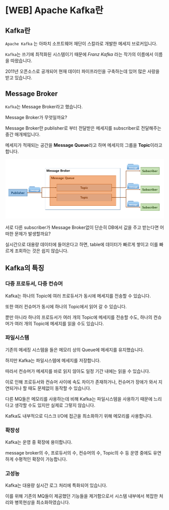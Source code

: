# [WEB] Apache Kafka란 

## Kafka란 

`Apache Kafka` 는 아파치 소프트웨어 재단이 스칼라로 개발한 메세지 브로커입니다.

`Kafka`는 쓰기에 최적화된 시스템이기 때문에 *Franz Kafka* 라는 작가의 이름에서 이름을 따왔습니다.

2011년 오픈소스로 공개되어 현재 데이터 파이프라인을 구축하는데 있어 많은 사랑을 받고 있습니다.



## Message Broker

`Kafka`는 Message Broker라고 했습니다.

Message Broker가 무엇일까요?

Message Broker란 publisher로 부터 전달받은 메세지를 subscriber로 전달해주는 중간 매개체입니다.

메세지가 적재되는 공간을 **Message Queue**라고 하며 메세지의 그룹을 **Topic**이라고 합니다.



![img](../images/WEB/11_message_broker.png)

서로 다른 subscriber가 Message Broker없이 단순히 DB에서 값을 주고 받는다면 어떠한 문제가 발생할까요?

실시간으로 대용량 데이터에 들어온다고 하면, table에 데이터가 빠르게 쌓이고 이를 빠르게 조회하는 것은 쉽지 않습니다.



## Kafka의 특징

### 다중 프로듀서, 다중 컨슈머

Kafka는 하나의 Topic에 여러 프로듀서가 동시에 메세지를 전송할 수 있습니다. 

또한 여러 컨슈머가 동시에 하나의 Topic에서 읽어 갈 수 있습니다.

뿐만 아니라 하나의 프로듀서가 여러 개의 Topic에 메세지를 전송할 수도, 하나의 컨슈머가 여러 개의  Topic에 메세지를 읽을 수도 있습니다.



### 파일시스템

기존의 메세징 시스템을 들은 메모리 상의 Queue에 메세지를 유지했습니다.

하지만 Kafka는 파일시스템에 메세지를 저장합니다.

따라서 컨슈머가 메세지를 바로 읽지 않아도 일정 기간 내에는 읽을 수 있습니다.

이로 인해 프로듀서와 컨슈머 사이에 속도 차이가 존재하거나, 컨슈머가 장애가 와서 지연되거나 할 때도 문제없이 동작할 수 있습니다.

다른 MQ들은 메모리를 사용하는데 비해 Kafka는 파일시스템을 사용하기 때문에 느리다고 생각할 수도 있지만 실제로 그렇지 않습니다.

Kafka도 내부적으로 디스크 I/O에 접근을 최소화하기 위해 메모리를 사용합니다.





### 확장성

Kafka는 운영 중 확장에 용이합니다.

message broker의 수, 프로듀서의 수, 컨슈머의 수, Topic의 수 등 운영 중에도 유연하게 수평적인 확장이 가능합니다.



### 고성능

Kafka는 대용량 실시간 로그 처리에 특화되어 있습니다.

이를 위해 기존의 MQ들이 제공했던 기능들을 제거함으로서 시스템 내부에서 복잡한 처리와 병목현상을 최소화하였습니다.

